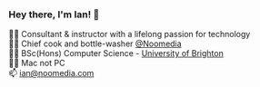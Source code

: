 ### Hey there, I'm Ian! 👋

👨‍🏫 Consultant & instructor with a lifelong passion for technology </br>
👨‍🍳 Chief cook and bottle-washer [@Noomedia](https://github.com/noomedia/) </br>
👨‍🎓 BSc(Hons) Computer Science - [University of Brighton ](https://www.brighton.ac.uk/courses/study/computer-science-bsc-hons.aspx) </br>
🧑‍💻 Mac not PC </br>
📫 [ian@noomedia.com](mailto:ian@noomedia.com)

<!--
**ianjukes/ianjukes** is a ✨ _special_ ✨ repository because its `README.md` (this file) appears on your GitHub profile.

Here are some ideas to get you started:

- 🔭 I’m currently working on ...
- 🌱 I’m currently learning ...
- 👯 I’m looking to collaborate on ...
- 🤔 I’m looking for help with ...
- 💬 Ask me about ...
- 📫 How to reach me: ...
- 😄 Pronouns: ...
- ⚡ Fun fact: ...
-->
